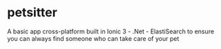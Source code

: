 # petsitter
A basic app cross-platform built in Ionic 3 - .Net - ElastiSearch to ensure you can always find someone who can take care of your pet
